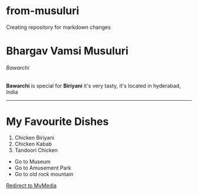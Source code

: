 # from-musuluri
Creating repository for markdown changes

# Bhargav Vamsi Musuluri
###### Bawarchi
**Bawarchi** is special for __Biriyani__ it's very tasty, it's located in hyderabad, India

---

# My Favourite Dishes
1. Chicken Biriyani
2. Chicken Kabab
3. Tandoori Chicken

* Go to Museum
* Go to Amusement Park
* Go to old rock mountain

[Redirect to MyMedia](MyMedia.md)